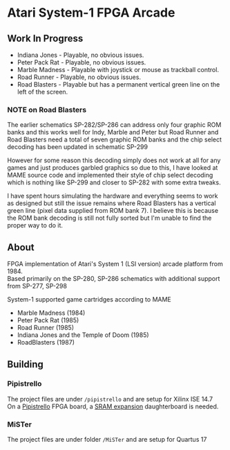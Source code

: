# Atari System-1 FPGA Arcade  

## Work In Progress  
* Indiana Jones - Playable, no obvious issues.  
* Peter Pack Rat - Playable, no obvious issues.  
* Marble Madness - Playable with joystick or mouse as trackball control.  
* Road Runner - Playable, no obvious issues.  
* Road Blasters - Playable but has a permanent vertical green line on the left of the screen.  

### NOTE on Road Blasters  
The earlier schematics SP-282/SP-286 can address only four graphic ROM banks and this works well for Indy, Marble and Peter but Road Runner and Road Blasters need a total of seven graphic ROM banks and the chip select decoding has been updated in schematic SP-299  

However for some reason this decoding simply does not work at all for any games and just produces garbled graphics so due to this, I have looked at MAME source code and implemented their style of chip select decoding which is nothing like SP-299 and closer to SP-282 with some extra tweaks.  

I have spent hours simulating the hardware and everything seems to work as designed but still the issue remains where Road Blasters has a vertical green line (pixel data supplied from ROM bank 7). I believe this is because the ROM bank decoding is still not fully sorted but I'm unable to find the proper way to do it.  

## About  
FPGA implementation of Atari's System 1 (LSI version) arcade platform from 1984.  
Based primarily on the SP-280, SP-286 schematics with additional support from SP-277, SP-298  

System-1 supported game cartridges according to MAME  
* Marble Madness (1984)  
* Peter Pack Rat (1985)  
* Road Runner (1985)  
* Indiana Jones and the Temple of Doom (1985)  
* RoadBlasters (1987)  

## Building  

### Pipistrello  
The project files are under `/pipistrello` and are setup for Xilinx ISE 14.7  
On a [Pipistrello](http://pipistrello.saanlima.com/index.php?title=Welcome_to_Pipistrello) FPGA board, a [SRAM expansion](https://oshpark.com/profiles/d18c7db) daughterboard is needed.  

### MiSTer
The project files are under folder `/MiSTer` and are setup for Quartus 17  
